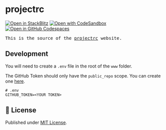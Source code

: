 # projectrc

[![Open in StackBlitz](https://developer.stackblitz.com/img/open_in_stackblitz.svg)](https://stackblitz.com/github/luxass/projectrc/tree/main/www)
[![Open with CodeSandbox](https://assets.codesandbox.io/github/button-edit-lime.svg)](https://codesandbox.io/p/sandbox/github/luxass/projectrc/tree/main/www)
[![Open in GitHub Codespaces](https://github.com/codespaces/badge.svg)](https://codespaces.new/luxass/projectrc?devcontainer_path=.devcontainer/www/devcontainer.json)

<samp>This is the source of the <a href="https://projectrc.luxass.dev">projectrc</a> website.</samp>

## Development

You will need to create a `.env` file in the root of the `www` folder.

The GitHub Token should only have the `public_repo` scope. You can create one [here](https://github.com/settings/personal-access-tokens/new).

```env
# .env
GITHUB_TOKEN=<YOUR TOKEN>
```

## 📄 License

Published under [MIT License](./LICENSE).
